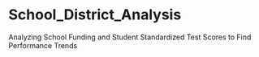 # School_District_Analysis
Analyzing School Funding and Student Standardized Test Scores to Find Performance Trends
